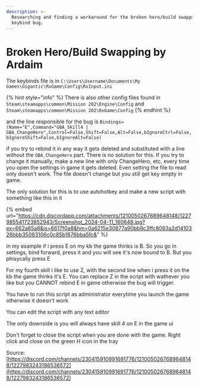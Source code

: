 ```yaml
---
description: >-
  Researching and finding a workaround for the broken hero/build swapping
  keybind bug.
---
```


# Broken Hero/Build Swapping by Ardaim

The keybinds file is in `C:\Users\Username\Documents\My Games\Gigantic\RxGame\Config\RxInput.ini`&#x20;

{% hint style="info" %}
&#x20;There is also other config files found in `Steam\steamapps\common\Mission 202\Engine\Config` and `Steam\steamapps\common\Mission 202\RxGame\Config`
{% endhint %}

and the line responsible for the bug is `Bindings=(Name="E",Command="GBA_Skill4 | GBA_ChangeHero",Control=False,Shift=False,Alt=False,bIgnoreCtrl=False,bIgnoreShift=False,bIgnoreAlt=False)`&#x20;

if you try to rebind it in any way it gets deleted and substituted with a line without the `GBA_ChangeHero` part. There is no solution for this. If you try to change it manually, make a new line with only ChangeHero, etc, every time you open the settings in game it gets deleted. Even setting the file to read only doesn't work. The file doesn't change but you still get key empty in game.&#x20;

The only solution for this is to use autohotkey and make a new script with something like this in it

{% embed url="https://cdn.discordapp.com/attachments/1210050267689648148/1227985541723852943/Screenshot_2024-04-11_160648.jpg?ex=662a65a8&is=6617f0a8&hm=0a6215e30877a90bb9c3ffc8063a2d1410326bbb35083106c0c85b1876bba5fc&" %}

in my example if i press E on my kb the game thinks is B. So you go in settings, bind forward, press it and you will see it's now bound to B. But you phisycally press E

For my fourth skill i like to use Z, with the second line when i press it on the kb the game thinks it's E. You can replace Z in the script with wathever you like but you CANNOT rebind E in game otherwise the bug will trigger.

You have to run this script as administrator everytime you launch the game otherwise it doesn't work

You can edit the script with any text editor

The only downside is you will always have skill 4 on E in the game ui

Don't forget to close the script when you are done with the game. Right click and close on the green H icon in the tray

Source: [https://discord.com/channels/230415910991691776/1210050267689648148/1227983243186536572](https://discord.com/channels/230415910991691776/1210050267689648148/1227983243186536572)
